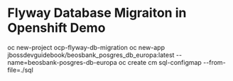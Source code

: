 # Flyway Database Migraiton in Openshift Demo

oc new-project ocp-flyway-db-migration
oc new-app jbossdevguidebook/beosbank_posgres_db_europa:latest  --name=beosbank-posgres-db-europa 
 oc create  cm sql-configmap --from-file=./sql 
